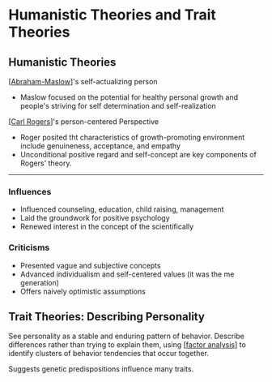 # Humanistic Theories and Trait Theories

## Humanistic Theories

[[Abraham-Maslow]]'s self-actualizing person

* Maslow focused on the potential for healthy personal growth and people's striving for self determination and self-realization 

[[Carl Rogers]]'s person-centered Perspective

* Roger posited tht characteristics of growth-promoting environment include genuineness, acceptance, and empathy 
* Unconditional positive regard and self-concept are key components of Rogers' theory.

---

### Influences

* Influenced counseling, education, child raising, management
* Laid the groundwork for positive psychology
* Renewed interest in the concept of the scientifically

### Criticisms 

* Presented vague and subjective concepts
* Advanced individualism and self-centered values (it was the me generation)
* Offers naively optimistic assumptions

## Trait Theories: Describing Personality

See personality as a stable and enduring pattern of behavior. Describe differences rather than trying to explain them, using [[factor analysis]] to identify clusters of behavior tendencies that occur together.

Suggests genetic predispositions influence many traits.



[//begin]: # "Autogenerated link references for markdown compatibility"
[Abraham-Maslow]: abraham-maslow "Abraham Maslow"
[Carl Rogers]: carl-rogers "Carl Rogers"
[factor analysis]: factor-analysis "Factor Analysis"
[//end]: # "Autogenerated link references"